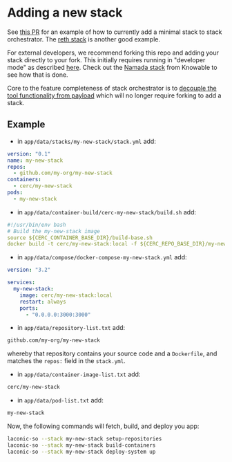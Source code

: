 # Adding a new stack

See [this PR](https://github.com/cerc-io/stack-orchestrator/pull/434) for an example of how to currently add a minimal stack to stack orchestrator. The [reth stack](https://github.com/cerc-io/stack-orchestrator/pull/435) is another good example.

For external developers, we recommend forking this repo and adding your stack directly to your fork. This initially requires running in "developer mode" as described [here](/docs/CONTRIBUTING.md). Check out the [Namada stack](https://github.com/vknowable/stack-orchestrator/blob/main/app/data/stacks/public-namada/digitalocean_quickstart.md) from Knowable to see how that is done.

Core to the feature completeness of stack orchestrator is to [decouple the tool functionality from payload](https://github.com/cerc-io/stack-orchestrator/issues/315) which will no longer require forking to add a stack.

## Example

- in `app/data/stacks/my-new-stack/stack.yml` add:

```yaml
version: "0.1"
name: my-new-stack
repos:
  - github.com/my-org/my-new-stack
containers:
  - cerc/my-new-stack
pods:
  - my-new-stack
```

- in `app/data/container-build/cerc-my-new-stack/build.sh` add:

```yaml
#!/usr/bin/env bash
# Build the my-new-stack image
source ${CERC_CONTAINER_BASE_DIR}/build-base.sh
docker build -t cerc/my-new-stack:local -f ${CERC_REPO_BASE_DIR}/my-new-stack/Dockerfile ${build_command_args} ${CERC_REPO_BASE_DIR}/my-new-stack
```

- in `app/data/compose/docker-compose-my-new-stack.yml` add:

```yaml
version: "3.2"

services:
  my-new-stack:
    image: cerc/my-new-stack:local
    restart: always
    ports:
      - "0.0.0.0:3000:3000"
```

- in `app/data/repository-list.txt` add:

```bash
github.com/my-org/my-new-stack
```
whereby that repository contains your source code and a `Dockerfile`, and matches the `repos:` field in the `stack.yml`.

- in `app/data/container-image-list.txt` add:

```bash
cerc/my-new-stack
```

- in `app/data/pod-list.txt` add:

```bash
my-new-stack
```

Now, the following commands will fetch, build, and deploy you app:

```bash
laconic-so --stack my-new-stack setup-repositories
laconic-so --stack my-new-stack build-containers
laconic-so --stack my-new-stack deploy-system up
```
